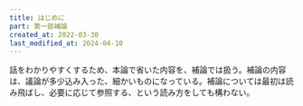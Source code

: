 ```yaml
---
title: はじめに
part: 第一部補論
created_at: 2022-03-30
last_modified_at: 2024-04-10
---
```

話をわかりやすくするため、本論で省いた内容を、補論では扱う。補論の内容は、議論が多少込み入った、細かいものになっている。補論については最初は読み飛ばし、必要に応じて参照する、という読み方をしても構わない。
